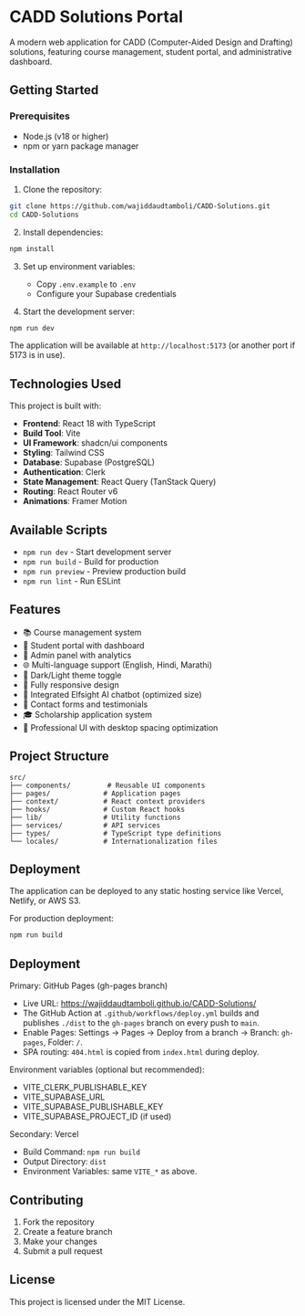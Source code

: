 # CADD Solutions Portal

A modern web application for CADD (Computer-Aided Design and Drafting) solutions, featuring course management, student portal, and administrative dashboard.

## Getting Started

### Prerequisites

- Node.js (v18 or higher)
- npm or yarn package manager

### Installation

1. Clone the repository:

```bash
git clone https://github.com/wajiddaudtamboli/CADD-Solutions.git
cd CADD-Solutions
```

2. Install dependencies:

```bash
npm install
```

3. Set up environment variables:

   - Copy `.env.example` to `.env`
   - Configure your Supabase credentials

4. Start the development server:

```bash
npm run dev
```

The application will be available at `http://localhost:5173` (or another port if 5173 is in use).

## Technologies Used

This project is built with:

- **Frontend**: React 18 with TypeScript
- **Build Tool**: Vite
- **UI Framework**: shadcn/ui components
- **Styling**: Tailwind CSS
- **Database**: Supabase (PostgreSQL)
- **Authentication**: Clerk
- **State Management**: React Query (TanStack Query)
- **Routing**: React Router v6
- **Animations**: Framer Motion

## Available Scripts

- `npm run dev` - Start development server
- `npm run build` - Build for production
- `npm run preview` - Preview production build
- `npm run lint` - Run ESLint

## Features

- 📚 Course management system
- 👥 Student portal with dashboard
- 🔐 Admin panel with analytics
- 🌐 Multi-language support (English, Hindi, Marathi)
- 🌙 Dark/Light theme toggle
- 📱 Fully responsive design
- 💬 Integrated Elfsight AI chatbot (optimized size)
- 📝 Contact forms and testimonials
- 🎓 Scholarship application system
- 🎨 Professional UI with desktop spacing optimization

## Project Structure

```
src/
├── components/         # Reusable UI components
├── pages/             # Application pages
├── context/           # React context providers
├── hooks/             # Custom React hooks
├── lib/               # Utility functions
├── services/          # API services
├── types/             # TypeScript type definitions
└── locales/           # Internationalization files
```

## Deployment

The application can be deployed to any static hosting service like Vercel, Netlify, or AWS S3.

For production deployment:

```bash
npm run build
```

## Deployment

Primary: GitHub Pages (gh-pages branch)

- Live URL: https://wajiddaudtamboli.github.io/CADD-Solutions/
- The GitHub Action at `.github/workflows/deploy.yml` builds and publishes `./dist` to the `gh-pages` branch on every push to `main`.
- Enable Pages: Settings → Pages → Deploy from a branch → Branch: `gh-pages`, Folder: `/`.
- SPA routing: `404.html` is copied from `index.html` during deploy.

Environment variables (optional but recommended):

- VITE_CLERK_PUBLISHABLE_KEY
- VITE_SUPABASE_URL
- VITE_SUPABASE_PUBLISHABLE_KEY
- VITE_SUPABASE_PROJECT_ID (if used)

Secondary: Vercel

- Build Command: `npm run build`
- Output Directory: `dist`
- Environment Variables: same `VITE_*` as above.

## Contributing

1. Fork the repository
2. Create a feature branch
3. Make your changes
4. Submit a pull request

## License

This project is licensed under the MIT License.
